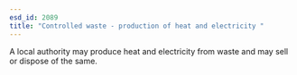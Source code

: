 ```yaml
---
esd_id: 2089
title: "Controlled waste - production of heat and electricity "
---
```


A local authority may produce heat and electricity from waste and may sell or dispose of the same.

